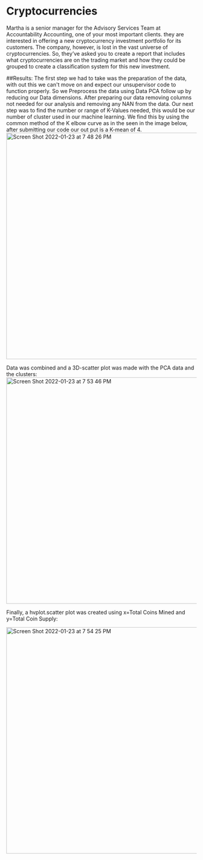 # Cryptocurrencies

Martha is a senior manager for the Advisory Services Team at Accountability Accounting, one of your most important clients. they are interested in offering a new cryptocurrency investment portfolio for its customers. The company, however, is lost in the vast universe of cryptocurrencies. So, they’ve asked you to create a report that includes what cryptocurrencies are on the trading market and how they could be grouped to create a classification system for this new investment.

##Results:
The first step we had to take was the preparation of the data, with out this we can't move on and expect our unsupervisor code to function properly. So we Preprocess the data using Data PCA follow up by reducing our Data dimensions. After preparing our data removing columns not needed for our analysis and removing any NAN from the data. Our next step was to find the number or range of K-Values needed, this would be our number of cluster used in our machine learning. We find this by using the common method of the K elbow curve as in the seen in the image below, after submitting our code our out put is a K-mean of 4. 
<img width="599" alt="Screen Shot 2022-01-23 at 7 48 26 PM" src="https://user-images.githubusercontent.com/90356052/150713882-2da33f18-7481-4d48-8e94-db182c5313aa.png">

Data was combined and a 3D-scatter plot was made with the PCA data and the clusters:
<img width="599" alt="Screen Shot 2022-01-23 at 7 53 46 PM" src="https://user-images.githubusercontent.com/90356052/150714378-98080aef-c40b-45f6-94ca-625c7d42174c.png">

Finally, a hvplot.scatter plot was created using x=Total Coins Mined and y=Total Coin Supply:

<img width="599" alt="Screen Shot 2022-01-23 at 7 54 25 PM" src="https://user-images.githubusercontent.com/90356052/150714444-7370a23e-56eb-4114-9a7d-934e8f8883fc.png">
